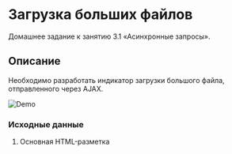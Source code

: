 # Загрузка больших файлов

Домашнее задание к занятию 3.1 «Асинхронные запросы».

## Описание 

Необходимо разработать индикатор загрузки большого файла, отправленного через AJAX.

![Demo](./demo.gif)

### Исходные данные

1. Основная HTML-разметка

